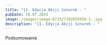 ```yaml
---
title: "11. Edycja Akcji Sznurek - "
pubDate: 10.07.2025
image: /images/image-673327102055950-1-.jpg
description: "11. Edycja Akcji Sznurek - "
---
```

Podsumowanie
